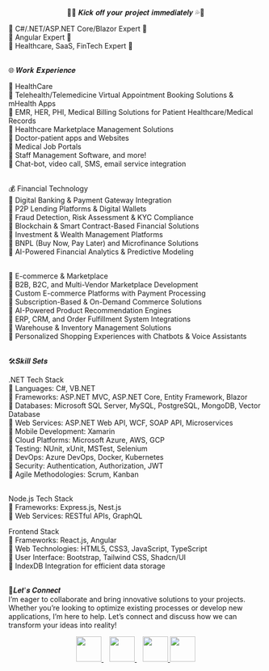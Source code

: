 <!--
**galaxy51959/galaxy51959** is a ✨ _special_ ✨ repository because its `README.md` (this file) appears on your GitHub profile.

Here are some ideas to get you started:

- 🔭 I’m currently working on ...
- 🌱 I’m currently learning ...
- 👯 I’m looking to collaborate on ...
- 🤔 I’m looking for help with ...
- 💬 Ask me about ...
- 📫 How to reach me: ...
- 😄 Pronouns: ...
- ⚡ Fun fact: ...
-->
<p style="text-align: center;">
  🚀💦 𝑲𝒊𝒄𝒌 𝒐𝒇𝒇 𝒚𝒐𝒖𝒓 𝒑𝒓𝒐𝒋𝒆𝒄𝒕 𝒊𝒎𝒎𝒆𝒅𝒊𝒂𝒕𝒆𝒍𝒚 💦🚀
</p>

<p>
  🌟 C#/.NET/ASP.NET Core/Blazor Expert 🌟 <br />
  🌟 Angular Expert 🌟 <br />
  🌟 Healthcare, SaaS, FinTech Expert 🌟 <br />
  
  <br />
  
  🌐 𝑾𝒐𝒓𝒌 𝑬𝒙𝒑𝒆𝒓𝒊𝒆𝒏𝒄𝒆 <br />
  
  🏥 HealthCare <br />
  💨 Telehealth/Telemedicine Virtual Appointment Booking Solutions & mHealth Apps <br />
  💨 EMR, HER, PHI, Medical Billing Solutions for Patient Healthcare/Medical Records <br />
  💨 Healthcare Marketplace Management Solutions <br />
  💨 Doctor-patient apps and Websites <br />
  💨 Medical Job Portals <br />
  💨 Staff Management Software, and more! <br />
  💨 Chat-bot, video call, SMS, email service integration <br /> <br />
  
  💰 Financial Technology <br />
  💨 Digital Banking & Payment Gateway Integration <br />
  💨 P2P Lending Platforms & Digital Wallets <br />
  💨 Fraud Detection, Risk Assessment & KYC Compliance <br />
  💨 Blockchain & Smart Contract-Based Financial Solutions <br />
  💨 Investment & Wealth Management Platforms <br />
  💨 BNPL (Buy Now, Pay Later) and Microfinance Solutions <br />
  💨 AI-Powered Financial Analytics & Predictive Modeling <br /> <br />
  
  🛒 E-commerce & Marketplace <br />
  💨 B2B, B2C, and Multi-Vendor Marketplace Development <br />
  💨 Custom E-commerce Platforms with Payment Processing <br />
  💨 Subscription-Based & On-Demand Commerce Solutions <br />
  💨 AI-Powered Product Recommendation Engines <br />
  💨 ERP, CRM, and Order Fulfillment System Integrations <br />
  💨 Warehouse & Inventory Management Solutions <br />
  💨 Personalized Shopping Experiences with Chatbots & Voice Assistants <br /> <br />
  
  🛠𝑺𝒌𝒊𝒍𝒍 𝑺𝒆𝒕𝒔 <br />
  
  .NET Tech Stack <br />
  💨 Languages: C#, VB.NET <br />
  💨 Frameworks: ASP.NET MVC, ASP.NET Core, Entity Framework, Blazor <br />
  💨 Databases: Microsoft SQL Server, MySQL, PostgreSQL, MongoDB, Vector Database <br />
  💨 Web Services: ASP.NET Web API, WCF, SOAP API, Microservices <br />
  💨 Mobile Development: Xamarin <br />
  💨 Cloud Platforms: Microsoft Azure, AWS, GCP <br />
  💨 Testing: NUnit, xUnit, MSTest, Selenium <br />
  💨 DevOps: Azure DevOps, Docker, Kubernetes <br />
  💨 Security: Authentication, Authorization, JWT <br />
  💨 Agile Methodologies: Scrum, Kanban <br /> <br />
  
  Node.js Tech Stack <br />
  💨 Frameworks: Express.js, Nest.js <br />
  💨 Web Services: RESTful APIs, GraphQL <br />
  
  Frontend Stack <br />
  💨 Frameworks: React.js, Angular <br />
  💨 Web Technologies: HTML5, CSS3, JavaScript, TypeScript <br />
  💨 User Interface: Bootstrap, Tailwind CSS, Shadcn/UI <br />
  💨 IndexDB Integration for efficient data storage <br /> <br />
  
  💬𝑳𝒆𝒕'𝒔 𝑪𝒐𝒏𝒏𝒆𝒄𝒕 <br />
  I’m eager to collaborate and bring innovative solutions to your projects. Whether you’re looking to optimize existing processes or develop new applications, I’m here to help. Let’s connect and discuss how we can transform your ideas into reality!
</p>

<p align="center">
  <a href="mailto:secretdragon51959@gmail.com" target="_blank">
    <img src="https://img.icons8.com/fluency/2x/gmail-new.png" width="50"/>
  </a>&nbsp;&nbsp;
  <a href="https://join.skype.com/invite/wzKYgJcvbUec" target="_blank">
    <img src="https://img.icons8.com/color/2x/skype.png" width="50"/>
  </a>&nbsp;&nbsp;
  <a href="https://teams.live.com/l/invite/FEAJlxRiGkym1pWgAE" target="_blank">
    <img src="https://img.icons8.com/color/2x/microsoft-teams.png" width="50"/>
  </a>
  <a href="https://t.me/quartzworld" target="_blank">
    <img src="https://img.icons8.com/color/2x/telegram-app.png" width="50"/>
  </a>
</p>
